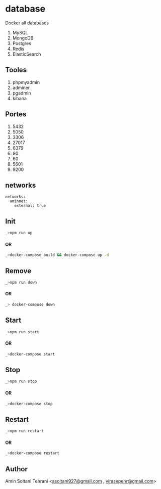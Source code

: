 # database
Docker all databases 
1. MySQL
2. MongoDB
3. Postgres
4. Redis
5. ElasticSearch
## Tooles
1. phpmyadmin
2. adminer
3. pgadmin
4. kibana
## Portes
 1. 5432
 2. 5050
 3. 3306
 4. 27017
 5. 6379
 6. 90
 7. 60
 8. 5601
 9. 9200
## networks
```docker
networks:
  aminnet:
    external: true
```
## Init
```bash
_>npm run up
```
#### OR
```bash
_>docker-compose build && docker-compose up -d
```

## Remove
```bash
_>npm run down
```
#### OR
```bash
_> docker-compose down
```
## Start
```bash
_>npm run start
```
#### OR
```bash
_>docker-compose start
```
## Stop
```bash
_>npm run stop
```
#### OR
```bash
_>docker-compose stop
```

## Restart
```bash
_>npm run restart
```
#### OR
```bash
_>docker-compose restart
```

## Author
Amin Soltani Tehrani <asoltani927@gmail.com , virasepehr@gmail.com>
